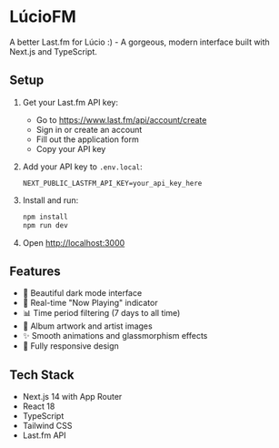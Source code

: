 # LúcioFM

A better Last.fm for Lúcio :) - A gorgeous, modern interface built with Next.js and TypeScript.

## Setup

1. Get your Last.fm API key:
   - Go to https://www.last.fm/api/account/create
   - Sign in or create an account
   - Fill out the application form
   - Copy your API key

2. Add your API key to `.env.local`:
   ```
   NEXT_PUBLIC_LASTFM_API_KEY=your_api_key_here
   ```

3. Install and run:
   ```bash
   npm install
   npm run dev
   ```

4. Open [http://localhost:3000](http://localhost:3000)

## Features

- 🌙 Beautiful dark mode interface
- 🎵 Real-time "Now Playing" indicator
- 📊 Time period filtering (7 days to all time)
- 🎨 Album artwork and artist images
- ✨ Smooth animations and glassmorphism effects
- 📱 Fully responsive design

## Tech Stack

- Next.js 14 with App Router
- React 18
- TypeScript
- Tailwind CSS
- Last.fm API